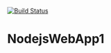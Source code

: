 [![Build Status](https://dev.azure.com/fstop20191204/pipelines-java/_apis/build/status/kevinmay.pipelines-java?branchName=master)](https://dev.azure.com/fstop20191204/pipelines-java/_build/latest?definitionId=4&branchName=master)

# NodejsWebApp1


